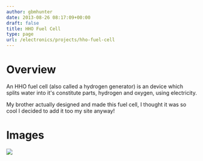 ```yaml
---
author: gbmhunter
date: 2013-08-26 08:17:09+00:00
draft: false
title: HHO Fuel Cell
type: page
url: /electronics/projects/hho-fuel-cell
---
```


# Overview


An HHO fuel cell (also called a hydrogen generator) is an device which splits water into it's constitute parts, hydrogen and oxygen, using electricity.

My brother actually designed and made this fuel cell, I thought it was so cool I decided to add it too my site anyway!


# Images


![](http://blog.mbedded.ninja/nextgen-attach_to_post/preview/id--5001)

